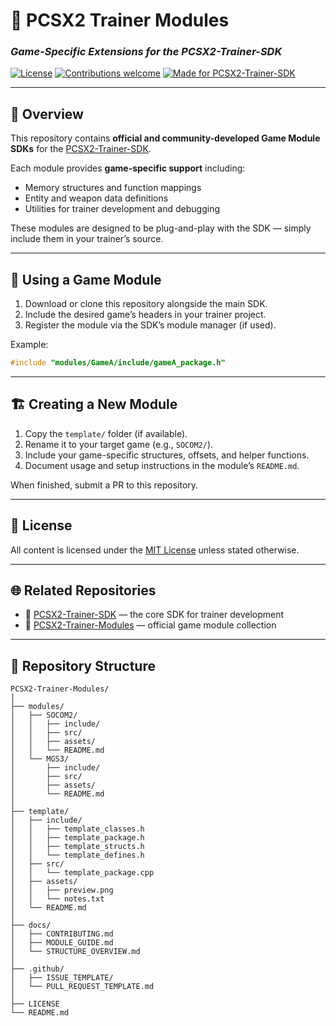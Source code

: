 # 🧩 PCSX2 Trainer Modules
### *Game-Specific Extensions for the PCSX2-Trainer-SDK*

[![License](https://img.shields.io/github/license/NightFyre/PCSX2-Trainer-Modules?color=blue)](LICENSE)
[![Contributions welcome](https://img.shields.io/badge/contributions-welcome-brightgreen)](CONTRIBUTING.md)
[![Made for PCSX2-Trainer-SDK](https://img.shields.io/badge/SDK-PCSX2--Trainer--SDK-red)](https://github.com/NightFyre/PCSX2-Trainer-SDK)

---

## 📖 Overview

This repository contains **official and community-developed Game Module SDKs** for the [PCSX2-Trainer-SDK](https://github.com/NightFyre/PCSX2-Trainer-SDK).

Each module provides **game-specific support** including:

* Memory structures and function mappings
* Entity and weapon data definitions
* Utilities for trainer development and debugging

These modules are designed to be plug-and-play with the SDK — simply include them in your trainer’s source.

---

## 🧠 Using a Game Module

1. Download or clone this repository alongside the main SDK.
2. Include the desired game’s headers in your trainer project.
3. Register the module via the SDK’s module manager (if used).

Example:

```cpp
#include "modules/GameA/include/gameA_package.h"
```

---

## 🏗️ Creating a New Module

1. Copy the `template/` folder (if available).
2. Rename it to your target game (e.g., `SOCOM2/`).
3. Include your game-specific structures, offsets, and helper functions.
4. Document usage and setup instructions in the module’s `README.md`.

When finished, submit a PR to this repository.

---

## 🧾 License

All content is licensed under the [MIT License](LICENSE) unless stated otherwise.

---

## 🌐 Related Repositories

* 🧰 [PCSX2-Trainer-SDK](https://github.com/NightFyre/PCSX2-Trainer-SDK) — the core SDK for trainer development
* 🧩 [PCSX2-Trainer-Modules](https://github.com/NightFyre/PCSX2-Trainer-Modules) — official game module collection

---

## 📁 Repository Structure

```
PCSX2-Trainer-Modules/
│
├── modules/
│   ├── SOCOM2/
│   │   ├── include/
│   │   ├── src/
│   │   ├── assets/
│   │   └── README.md
│   └── MGS3/
│       ├── include/
│       ├── src/
│       ├── assets/
│       └── README.md
│
├── template/
│   ├── include/
│   │   ├── template_classes.h
│   │   ├── template_package.h
│   │   ├── template_structs.h
│   │   └── template_defines.h
│   ├── src/
│   │   └── template_package.cpp
│   ├── assets/
│   │   ├── preview.png
│   │   └── notes.txt
│   └── README.md
│
├── docs/
│   ├── CONTRIBUTING.md
│   ├── MODULE_GUIDE.md
│   └── STRUCTURE_OVERVIEW.md
│
├── .github/
│   ├── ISSUE_TEMPLATE/
│   └── PULL_REQUEST_TEMPLATE.md
│
├── LICENSE
└── README.md
```
